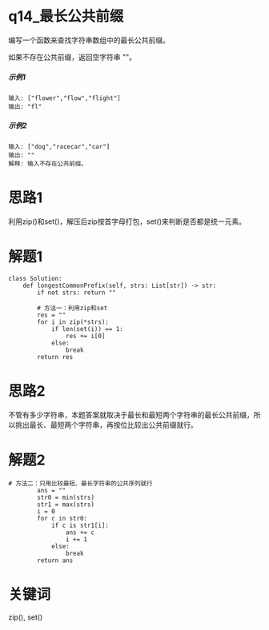 # q14_最长公共前缀
编写一个函数来查找字符串数组中的最长公共前缀。

如果不存在公共前缀，返回空字符串 ""。
##### 示例1
    输入: ["flower","flow","flight"]
    输出: "fl"
##### 示例2
    输入: ["dog","racecar","car"]
    输出: ""
    解释: 输入不存在公共前缀。
# 思路1
利用zip()和set()，解压后zip按首字母打包，set()来判断是否都是统一元素。

# 解题1
    class Solution:
        def longestCommonPrefix(self, strs: List[str]) -> str:
            if not strs: return ""

            # 方法一：利用zip和set
            res = ""
            for i in zip(*strs):
                if len(set(i)) == 1:
                    res += i[0]
                else:
                    break
            return res
# 思路2
不管有多少字符串，本题答案就取决于最长和最短两个字符串的最长公共前缀，所以挑出最长、最短两个字符串，再按位比较出公共前缀就行。
# 解题2
    # 方法二：只用比较最短、最长字符串的公共序列就行
            ans = ""
            str0 = min(strs)
            str1 = max(strs)
            i = 0
            for c in str0:
                if c is str1[i]:
                    ans += c
                    i += 1
                else:
                    break
            return ans
# 关键词
zip(), set()
